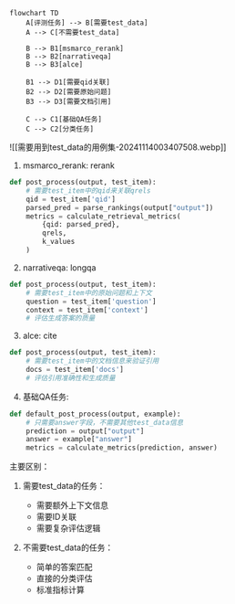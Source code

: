 

```mermaid
flowchart TD
    A[评测任务] --> B[需要test_data]
    A --> C[不需要test_data]
    
    B --> B1[msmarco_rerank]
    B --> B2[narrativeqa]
    B --> B3[alce]
    
    B1 --> D1[需要qid关联]
    B2 --> D2[需要原始问题]
    B3 --> D3[需要文档引用]
    
    C --> C1[基础QA任务]
    C --> C2[分类任务]
```
![[需要用到test_data的用例集-20241114003407508.webp]]


1. msmarco_rerank:   rerank 
```python
def post_process(output, test_item):
    # 需要test_item中的qid来关联qrels
    qid = test_item['qid']
    parsed_pred = parse_rankings(output["output"])
    metrics = calculate_retrieval_metrics(
        {qid: parsed_pred}, 
        qrels,
        k_values
    )
```

2. narrativeqa: longqa
```python
def post_process(output, test_item):
    # 需要test_item中的原始问题和上下文
    question = test_item['question']
    context = test_item['context']
    # 评估生成答案的质量
```

3. alce: cite 
```python
def post_process(output, test_item):
    # 需要test_item中的文档信息来验证引用
    docs = test_item['docs']
    # 评估引用准确性和生成质量
```

4. 基础QA任务:
```python
def default_post_process(output, example):
    # 只需要answer字段，不需要其他test_data信息
    prediction = output["output"]
    answer = example["answer"]
    metrics = calculate_metrics(prediction, answer)
```

主要区别：
1. 需要test_data的任务：
   - 需要额外上下文信息
   - 需要ID关联
   - 需要复杂评估逻辑

2. 不需要test_data的任务：
   - 简单的答案匹配
   - 直接的分类评估
   - 标准指标计算
